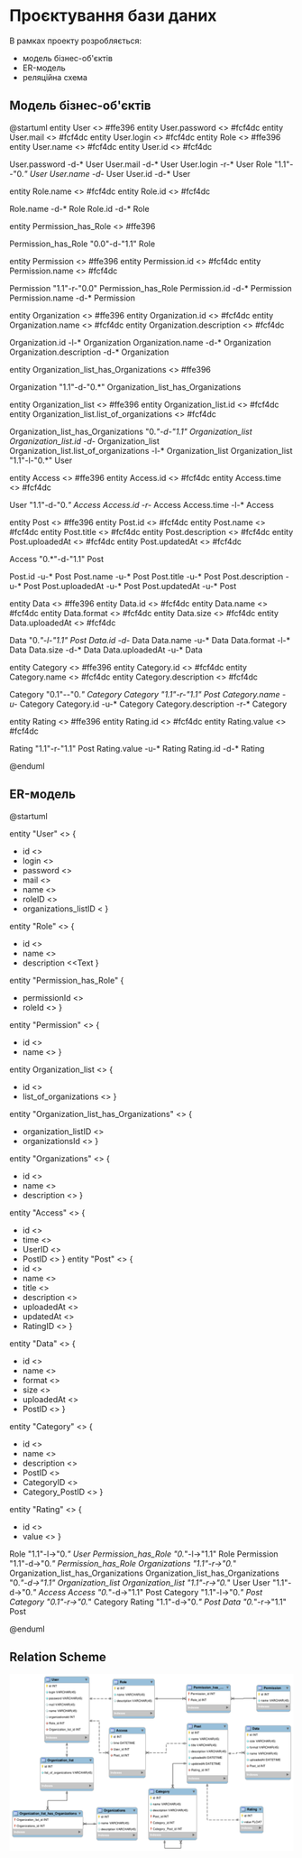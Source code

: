 # Проєктування бази даних

В рамках проекту розробляється: 
- модель бізнес-об'єктів 
- ER-модель
- реляційна схема

## Модель бізнес-об'єктів

@startuml
entity User <<ENTITY>> #ffe396
entity User.password <<TEXT>> #fcf4dc
entity User.mail <<TEXT>> #fcf4dc
entity User.login <<TEXT>> #fcf4dc
entity Role <<ENTITY>> #ffe396
entity User.name <<TEXT>> #fcf4dc
entity User.id <<NUMBER>> #fcf4dc

User.password -d-* User
User.mail -d-* User
User.login -r-* User
Role "1.1"--"0.*" User
User.name -d-* User
User.id -d-* User

entity Role.name <<TEXT>> #fcf4dc
entity Role.id <<NUMBER>> #fcf4dc

Role.name -d-* Role
Role.id -d-* Role

entity Permission_has_Role <<ENTITY>> #ffe396

Permission_has_Role "0.0"-d-"1.1" Role

entity Permission <<ENTITY>> #ffe396
entity Permission.id <<NUMBER>> #fcf4dc
entity Permission.name <<TEXT>> #fcf4dc

Permission "1.1"-r-"0.0" Permission_has_Role
Permission.id -d-* Permission
Permission.name -d-* Permission

entity Organization <<ENTITY>> #ffe396
entity Organization.id <<NUMBER>> #fcf4dc
entity Organization.name <<TEXT>> #fcf4dc
entity Organization.description <<TEXT>> #fcf4dc

Organization.id -l-* Organization
Organization.name -d-* Organization
Organization.description -d-* Organization

entity Organization_list_has_Organizations <<ENTITY>> #ffe396

Organization "1.1"-d-"0.*" Organization_list_has_Organizations

entity Organization_list <<ENTITY>> #ffe396
entity Organization_list.id <<NUMBER>> #fcf4dc
entity Organization_list.list_of_organizations <<TEXT>> #fcf4dc

Organization_list_has_Organizations "0.*"-d-"1.1" Organization_list
Organization_list.id -d-* Organization_list
Organization_list.list_of_organizations -l-* Organization_list
Organization_list "1.1"-l-"0.*" User

entity Access <<ENTITY>> #ffe396
entity Access.id <<NUMBER>> #fcf4dc
entity Access.time <<DATETIME>> #fcf4dc

User "1.1"-d-"0.*" Access
Access.id -r-* Access
Access.time -l-* Access

entity Post <<ENTITY>> #ffe396
entity Post.id <<NUMBER>> #fcf4dc
entity Post.name <<TEXT>> #fcf4dc
entity Post.title <<TEXT>> #fcf4dc
entity Post.description <<TEXT>> #fcf4dc
entity Post.uploadedAt <<DATETIME>> #fcf4dc
entity Post.updatedAt <<DATETIME>> #fcf4dc

Access "0.*"-d-"1.1" Post

Post.id -u-* Post
Post.name -u-* Post
Post.title -u-* Post
Post.description -u-* Post
Post.uploadedAt -u-* Post
Post.updatedAt -u-* Post

entity Data <<ENTITY>> #ffe396
entity Data.id <<NUMBER>> #fcf4dc
entity Data.name <<TEXT>> #fcf4dc
entity Data.format <<TEXT>> #fcf4dc
entity Data.size <<TEXT>> #fcf4dc
entity Data.uploadedAt <<DATETIME>> #fcf4dc

Data "0.*"-l-"1.1" Post
Data.id -d-* Data
Data.name -u-* Data
Data.format -l-* Data
Data.size -d-* Data
Data.uploadedAt -u-* Data

entity Category <<ENTITY>> #ffe396
entity Category.id <<NUMBER>> #fcf4dc
entity Category.name <<TEXT>> #fcf4dc
entity Category.description <<TEXT>> #fcf4dc

Category "0.1"--"0.*" Category
Category "1.1"-r-"1.1" Post
Category.name -u-* Category
Category.id -u-* Category
Category.description -r-* Category

entity Rating <<ENTITY>> #ffe396
entity Rating.id <<NUMBER>> #fcf4dc
entity Rating.value <<NUMBER>> #fcf4dc

Rating "1.1"-r-"1.1" Post
Rating.value -u-* Rating
Rating.id -d-* Rating

@enduml

## ER-модель

@startuml

entity "User" <<ENTITY>>  {
  + id <<INT>>
  + login <<TEXT>> 
  + password <<TEXT>> 
  + mail <<TEXT>> 
  + name <<TEXT>>  
  + roleID <<INT>>
  + organizations_listID <<NUMBERINT> 
}

entity "Role" <<ENTITY>>  {
  + id <<INT>> 
  + name <<TEXT>>
  + description <<Text 
}

entity "Permission_has_Role" {
  + permissionId <<INT>>
  + roleId  <<INT>>
}

entity "Permission" <<ENTITY>> {
  + id <<INT>>
  + name <<TEXT>>
}

entity Organization_list <<ENTITY>> {
  + id <<INT>>
  + list_of_organizations <<TEXT>>
}

entity "Organization_list_has_Organizations" <<ENTITY>> {
  + organization_listID <<INT>>
  + organizationsId <<INT>>
}

entity "Organizations" <<ENTITY>>  {
  + id <<INT>> 
  + name <<TEXT>> 
  + description <<TEXT>> 
}

entity "Access" <<ENTITY>>  {
  + id <<INT>> 
  + time <<DATETIME>> 
  + UserID <<INT>>
  + PostID <<INT>>
}
entity "Post" <<ENTITY>>  {
  + id <<INT>> 
  + name <<TEXT>> 
  + title <<TEXT>> 
  + description <<TEXT>> 
  + uploadedAt <<DATETIME>> 
  + updatedAt <<DATETIME>> 
  + RatingID <<INT>>
}

entity "Data" <<ENTITY>>  {
  + id <<INT>> 
  + name <<TEXT>> 
  + format <<TEXT>> 
  + size <<TEXT>> 
  + uploadedAt <<DATETIME>> 
  + PostID <<INT>>
}


entity "Category" <<ENTITY>>  {
  + id <<INT>> 
  + name <<TEXT>> 
  + description <<TEXT>> 
  + PostID <<INT>>
  + CategoryID <<INT>>
  + Category_PostID <<INT>>
}

entity "Rating" <<ENTITY>>  {
  + id <<INT>> 
  + value <<NUMBER>> 
}

Role "1.1"-l->"0.*" User
Permission_has_Role "0.*"-l->"1.1" Role
Permission "1.1"-d->"0.*" Permission_has_Role
Organizations "1.1"-r->"0.*" Organization_list_has_Organizations
Organization_list_has_Organizations "0.*"-d->"1.1" Organization_list
Organization_list "1.1"-r->"0.*" User
User "1.1"-d->"0.*" Access
Access "0.*"-d->"1.1" Post
Category "1.1"-l->"0.*" Post
Category "0.1"-r->"0.*" Category
Rating "1.1"-d->"0.*" Post
Data "0.*"-r->"1.1" Post

@enduml

## Relation Scheme

![relation_scheme](./photo/ERR_Diagram.png)
